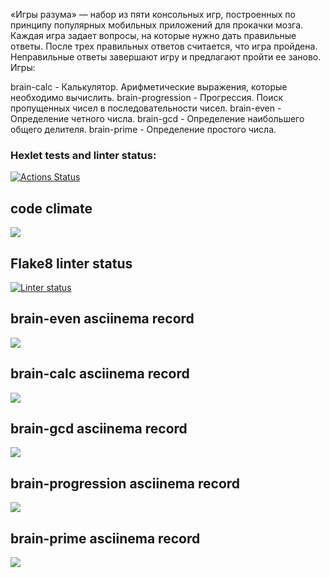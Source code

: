 «Игры разума» — набор из пяти консольных игр, построенных по принципу популярных мобильных приложений для прокачки мозга. Каждая игра задает вопросы, на которые нужно дать правильные ответы. После трех правильных ответов считается, что игра пройдена. Неправильные ответы завершают игру и предлагают пройти ее заново. Игры:

brain-calc - Калькулятор. Арифметические выражения, которые необходимо вычислить.
brain-progression - Прогрессия. Поиск пропущенных чисел в последовательности чисел.
brain-even - Определение четного числа.
brain-gcd - Определение наибольшего общего делителя.
brain-prime - Определение простого числа.

### Hexlet tests and linter status:
[![Actions Status](https://github.com/YurGa777/python-project-lvl1/workflows/hexlet-check/badge.svg)](https://github.com/YurGa777/python-project-lvl1/actions)
## code climate
<a href="https://codeclimate.com/github/codeclimate/codeclimate/maintainability"><img src="https://api.codeclimate.com/v1/badges/a99a88d28ad37a79dbf6/maintainability" /></a>

## Flake8 linter status
[![Linter status](https://github.com/YurGa777/python-project-lvl1/actions/workflows/github-actions-make-lint.yml/badge.svg)](https://github.com/YurGa777/python-project-lvl1/actions)

## brain-even asciinema record
<a href="https://asciinema.org/a/422581" target="_blank"><img src="https://asciinema.org/a/422581.svg" /></a>

## brain-calc asciinema record
<a href="https://asciinema.org/a/422588" target="_blank"><img src="https://asciinema.org/a/422588.svg" /></a>

## brain-gcd asciinema record
<a href="https://asciinema.org/a/422645" target="_blank"><img src="https://asciinema.org/a/422645.svg" /></a>

## brain-progression asciinema record
<a href="https://asciinema.org/a/422698" target="_blank"><img src="https://asciinema.org/a/422698.svg" /></a>

## brain-prime asciinema record
<a href="https://asciinema.org/a/422706" target="_blank"><img src="https://asciinema.org/a/422706.svg" /></a>
